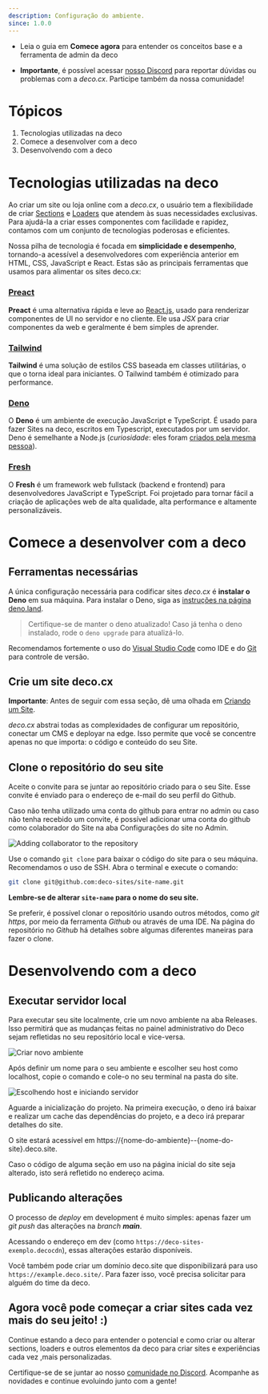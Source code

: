 ```yaml
---
description: Configuração do ambiente.
since: 1.0.0
---
```


- Leia o guia em **Comece agora** para entender os conceitos base e a ferramenta
  de admin da deco

- **Importante**, é possível acessar [nosso Discord](https://deco.cx/discord)
  para reportar dúvidas ou problemas com a _deco.cx_. Participe também da nossa
  comunidade!

# Tópicos

1. Tecnologias utilizadas na deco
2. Comece a desenvolver com a deco
3. Desenvolvendo com a deco

# Tecnologias utilizadas na deco

Ao criar um site ou loja online com a _deco.cx_, o usuário tem a flexibilidade
de criar [Sections](/docs/pt/concepts/section) e
[Loaders](/docs/pt/concepts/loader) que atendem às suas necessidades exclusivas.
Para ajudá-la a criar esses componentes com facilidade e rapidez, contamos com
um conjunto de tecnologias poderosas e eficientes.

Nossa pilha de tecnologia é focada em **simplicidade e desempenho**, tornando-a
acessível a desenvolvedores com experiência anterior em HTML, CSS, JavaScript e
React. Estas são as principais ferramentas que usamos para alimentar os sites
deco.cx:

### [Preact](https://preactjs.com/)

**Preact** é uma alternativa rápida e leve ao [React.js](https://reactjs.org/),
usado para renderizar componentes de UI no servidor e no cliente. Ele usa _JSX_
para criar componentes da web e geralmente é bem simples de aprender.

### [Tailwind](https://tailwindcss.com)

**Tailwind** é uma solução de estilos CSS baseada em classes utilitárias, o que
o torna ideal para iniciantes. O Tailwind também é otimizado para performance.

### [Deno](https://deno.com/deploy)

O **Deno** é um ambiente de execução JavaScript e TypeScript. É usado para fazer
Sites na deco, escritos em Typescript, executados por um servidor. Deno é
semelhante a Node.js (_curiosidade_: eles foram
[criados pela mesma pessoa](https://www.youtube.com/watch?v=M3BM9TB-8yA)).

### [Fresh](https://fresh.deno.dev)

O **Fresh** é um framework web fullstack (backend e frontend) para
desenvolvedores JavaScript e TypeScript. Foi projetado para tornar fácil a
criação de aplicações web de alta qualidade, alta performance e altamente
personalizáveis.

# Comece a desenvolver com a deco

## Ferramentas necessárias

A única configuração necessária para codificar sites _deco.cx_ é **instalar o
Deno** em sua máquina. Para instalar o Deno, siga as
[instruções na página deno.land](https://deno.land/manual/getting_started/installation).

> Certifique-se de manter o deno atualizado! Caso já tenha o deno instalado,
> rode o `deno upgrade` para atualizá-lo.

Recomendamos fortemente o uso do
[Visual Studio Code](https://code.visualstudio.com/download) como IDE e do
[Git](https://github.com/git-guides/install-git) para controle de versão.

<!-- ## Teste a deco localmente (opcional)!

A deco oferece um mecanismo para testar e explorar nosso sistema sem a
necessidade de subir código ou fazer um deployment na nossa infraestrutura. Para
isso, acesse [o Deco Play](https://play.deco.cx/)

![deco play](https://github.com/deco-cx/apps/assets/882438/e52c7727-b1c2-44cc-b709-10adba203341) -->

## Crie um site deco.cx

**Importante**: Antes de seguir com essa seção, dê uma olhada em
[Criando um Site](/docs/pt/getting-started/creating-a-site).

_deco.cx_ abstrai todas as complexidades de configurar um repositório, conectar
um CMS e deployar na edge. Isso permite que você se concentre apenas no que
importa: o código e conteúdo do seu Site.

## Clone o repositório do seu site

Aceite o convite para se juntar ao repositório criado para o seu Site. Esse
convite é enviado para o endereço de e-mail do seu perfil do Github.

Caso não tenha utilizado uma conta do github para entrar no admin ou caso não
tenha recebido um convite, é possível adicionar uma conta do github como
colaborador do Site na aba Configurações do site no Admin.

<!-- ![Adicionando colaborador no repositório](https://github.com/deco-cx/apps/assets/882438/0cdcc7a7-90fd-4cbe-9eea-0ca68ee533d9) -->

![Adding collaborator to the repository](/docs/setup/repository-access.png)

Use o comando `git clone` para baixar o código do site para o seu máquina.
Recomendamos o uso de SSH. Abra o terminal e execute o comando:

```bash
git clone git@github.com:deco-sites/site-name.git
```

**Lembre-se de alterar `site-name` para o nome do seu site.**

Se preferir, é possível clonar o repositório usando outros métodos, como _git
https_, por meio da ferramenta _Github_ ou através de uma IDE. Na página do
repositório no _Github_ há detalhes sobre algumas diferentes maneiras para fazer
o clone.

# Desenvolvendo com a deco

## Executar servidor local

Para executar seu site localmente, crie um novo ambiente na aba Releases. Isso
permitirá que as mudanças feitas no painel administrativo do Deco sejam
refletidas no seu repositório local e vice-versa.

![Criar novo ambiente](/docs/setup/create-environment.png)

Após definir um nome para o seu ambiente e escolher seu host como localhost,
copie o comando e cole-o no seu terminal na pasta do site.

![Escolhendo host e iniciando servidor](/docs/setup/start-server.png)

Aguarde a inicialização do projeto. Na primeira execução, o deno irá baixar e
realizar um cache das dependências do projeto, e a deco irá preparar detalhes do
site.

O site estará acessível em https://{nome-do-ambiente}--{nome-do-site}.deco.site.

<!-- > Alguns browsers impedem acessar ou executar código no domínio `localhost`!
> Desative proteções de acesso ou privacidade do browser para acessar esse
> endereço. -->

Caso o código de alguma seção em uso na página inicial do site seja alterado,
isto será refletido no endereço acima.

## Publicando alterações

O processo de _deploy_ em development é muito simples: apenas fazer um _git
push_ das alterações na _branch_ _**main**_.

Acessando o endereço em dev (como `https://deco-sites-exemplo.decocdn`), essas
alterações estarão disponíveis.

Você também pode criar um domínio deco.site que disponibilizará para uso
`https://example.deco.site/`. Para fazer isso, você precisa solicitar para
alguém do time da deco.

## Agora você pode começar a criar sites cada vez mais do seu jeito! :)

Continue estando a deco para entender o potencial e como criar ou alterar
sections, loaders e outros elementos da deco para criar sites e experiências
cada vez ,mais personalizadas.

Certifique-se de se juntar ao nosso
[comunidade no Discord](https://deco.cx/discord). Acompanhe as novidades e
continue evoluindo junto com a gente!
